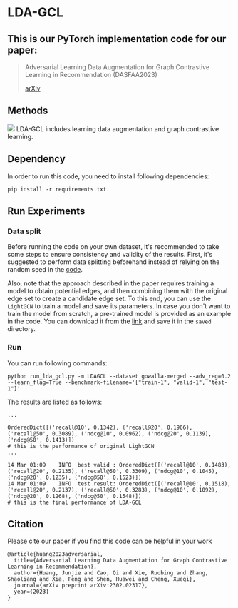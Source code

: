 # LDA-GCL

## This is our PyTorch implementation code for our paper:
> Adversarial Learning Data Augmentation for Graph Contrastive Learning in Recommendation (DASFAA2023)
> 
> [arXiv](https://arxiv.org/abs/2302.02317)


## Methods


![](https://huangjunjie-cs.github.io/static/uploads/covers/LDA_GCL.png)
LDA-GCL includes learning data augmentation and graph contrastive learning.



## Dependency

In order to run this code, you need to install following dependencies:

```
pip install -r requirements.txt
```

## Run Experiments

### Data split
Before running the code on your own dataset, it's recommended to take some steps to ensure consistency and validity of the results. 
First, it's suggested to perform data splitting beforehand instead of relying on the random seed in the [code](https://github.com/RUCAIBox/NCL). 

Also, note that the approach described in the paper requires training a model to obtain potential edges, and then combining them with the original edge set to create a candidate edge set. 
To this end, you can use the ```LightGCN```  to train a model and save its parameters. 
In case you don't want to train the model from scratch, a pre-trained model is provided as an example in the code. 
You can download it from the [link](https://drive.google.com/drive/folders/19U8XwYgttOqQ1LFlaL8D47c7RMlTWJuU?usp=share_link) and save it in the ```saved``` directory.

### Run 
You can run following commands:

```
python run_lda_gcl.py -m LDAGCL --dataset gowalla-merged --adv_reg=0.2 --learn_flag=True --benchmark-filename='["train-1", "valid-1", "test-1"]'
```

The results are listed as follows:

```
...

OrderedDict([('recall@10', 0.1342), ('recall@20', 0.1966), ('recall@50', 0.3089), ('ndcg@10', 0.0962), ('ndcg@20', 0.1139), ('ndcg@50', 0.1413)])
# this is the performance of original LightGCN
...

14 Mar 01:09    INFO  best valid : OrderedDict([('recall@10', 0.1483), ('recall@20', 0.2135), ('recall@50', 0.3309), ('ndcg@10', 0.1045), ('ndcg@20', 0.1235), ('ndcg@50', 0.1523)])
14 Mar 01:09    INFO  test result: OrderedDict([('recall@10', 0.1518), ('recall@20', 0.2137), ('recall@50', 0.3283), ('ndcg@10', 0.1092), ('ndcg@20', 0.1268), ('ndcg@50', 0.1548)])
# this is the final performance of LDA-GCL
```


## Citation

Please cite our paper if you find this code can be helpful in your work

```
@article{huang2023adversarial,
  title={Adversarial Learning Data Augmentation for Graph Contrastive Learning in Recommendation},
  author={Huang, Junjie and Cao, Qi and Xie, Ruobing and Zhang, Shaoliang and Xia, Feng and Shen, Huawei and Cheng, Xueqi},
  journal={arXiv preprint arXiv:2302.02317},
  year={2023}
}
```
